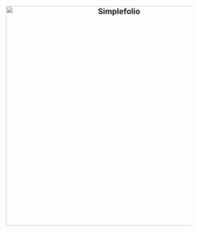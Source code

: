 <h2 align="center">
  <img src="screenshots/screencast.gif" alt="Simplefolio" width="600px" />
  <br>
</h2>
